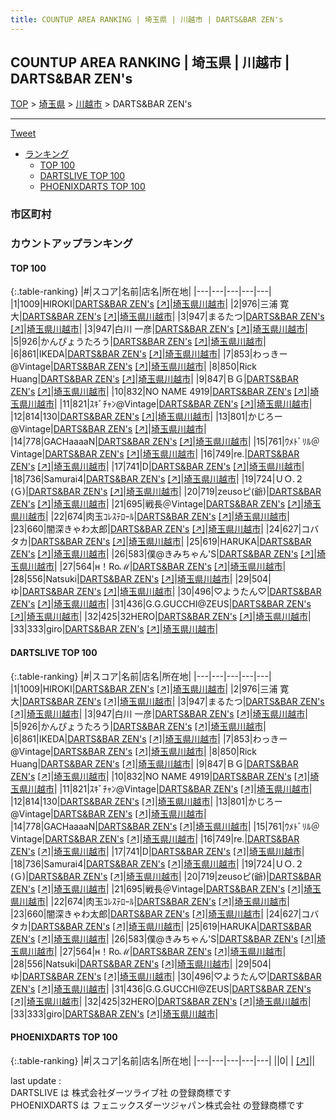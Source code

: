 ```yaml
---
title: COUNTUP AREA RANKING | 埼玉県 | 川越市 | DARTS&BAR ZEN's
---
```

## COUNTUP AREA RANKING | 埼玉県 | 川越市 | DARTS&BAR ZEN's

[TOP](/darts/rank/) > [埼玉県](/darts/rank/埼玉県/) > [川越市](/darts/rank/埼玉県/川越市/) > DARTS&BAR ZEN's

___

<a href="https://twitter.com/share?ref_src=twsrc%5Etfw" data-text="COUNTUP AREA RANKING | 埼玉県川越市DARTS&BAR ZEN's" class="twitter-share-button" data-hashtags="DARTSLIVE,PHOENIXDARTS,darts,ダーツ" data-show-count="false">Tweet</a>

* [ランキング](#カウントアップランキング)
    * [TOP 100](#top-100)
    * [DARTSLIVE TOP 100](#dartslive-top-100)
    * [PHOENIXDARTS TOP 100](#phoenixdarts-top-100)

### 市区町村

<ul>

</ul>

### カウントアップランキング

#### TOP 100



{:.table-ranking}
|#|スコア|名前|店名|所在地|
|---|---|---|---|---|
|1|1009|<span class="rank-name-dl">HIROKI</span>|<a href="/darts/rank/shops/6e367c2c0802fb5d28032249b44395af.html">DARTS&BAR ZEN's</a> <a href="https://search.dartslive.com/jp/shop/6e367c2c0802fb5d28032249b44395af">[↗]</a>|<a href="/darts/rank/埼玉県/川越市">埼玉県川越市</a>|
|2|976|<span class="rank-name-dl">三浦 寛大</span>|<a href="/darts/rank/shops/6e367c2c0802fb5d28032249b44395af.html">DARTS&BAR ZEN's</a> <a href="https://search.dartslive.com/jp/shop/6e367c2c0802fb5d28032249b44395af">[↗]</a>|<a href="/darts/rank/埼玉県/川越市">埼玉県川越市</a>|
|3|947|<span class="rank-name-dl">まるたつ</span>|<a href="/darts/rank/shops/6e367c2c0802fb5d28032249b44395af.html">DARTS&BAR ZEN's</a> <a href="https://search.dartslive.com/jp/shop/6e367c2c0802fb5d28032249b44395af">[↗]</a>|<a href="/darts/rank/埼玉県/川越市">埼玉県川越市</a>|
|3|947|<span class="rank-name-dl">白川 一彦</span>|<a href="/darts/rank/shops/6e367c2c0802fb5d28032249b44395af.html">DARTS&BAR ZEN's</a> <a href="https://search.dartslive.com/jp/shop/6e367c2c0802fb5d28032249b44395af">[↗]</a>|<a href="/darts/rank/埼玉県/川越市">埼玉県川越市</a>|
|5|926|<span class="rank-name-dl">かんぴょうたろう</span>|<a href="/darts/rank/shops/6e367c2c0802fb5d28032249b44395af.html">DARTS&BAR ZEN's</a> <a href="https://search.dartslive.com/jp/shop/6e367c2c0802fb5d28032249b44395af">[↗]</a>|<a href="/darts/rank/埼玉県/川越市">埼玉県川越市</a>|
|6|861|<span class="rank-name-dl">IKEDA</span>|<a href="/darts/rank/shops/6e367c2c0802fb5d28032249b44395af.html">DARTS&BAR ZEN's</a> <a href="https://search.dartslive.com/jp/shop/6e367c2c0802fb5d28032249b44395af">[↗]</a>|<a href="/darts/rank/埼玉県/川越市">埼玉県川越市</a>|
|7|853|<span class="rank-name-dl">わっきー@Vintage</span>|<a href="/darts/rank/shops/6e367c2c0802fb5d28032249b44395af.html">DARTS&BAR ZEN's</a> <a href="https://search.dartslive.com/jp/shop/6e367c2c0802fb5d28032249b44395af">[↗]</a>|<a href="/darts/rank/埼玉県/川越市">埼玉県川越市</a>|
|8|850|<span class="rank-name-dl">Rick Huang</span>|<a href="/darts/rank/shops/6e367c2c0802fb5d28032249b44395af.html">DARTS&BAR ZEN's</a> <a href="https://search.dartslive.com/jp/shop/6e367c2c0802fb5d28032249b44395af">[↗]</a>|<a href="/darts/rank/埼玉県/川越市">埼玉県川越市</a>|
|9|847|<span class="rank-name-dl">ＢＧ</span>|<a href="/darts/rank/shops/6e367c2c0802fb5d28032249b44395af.html">DARTS&BAR ZEN's</a> <a href="https://search.dartslive.com/jp/shop/6e367c2c0802fb5d28032249b44395af">[↗]</a>|<a href="/darts/rank/埼玉県/川越市">埼玉県川越市</a>|
|10|832|<span class="rank-name-dl">NO NAME 4919</span>|<a href="/darts/rank/shops/6e367c2c0802fb5d28032249b44395af.html">DARTS&BAR ZEN's</a> <a href="https://search.dartslive.com/jp/shop/6e367c2c0802fb5d28032249b44395af">[↗]</a>|<a href="/darts/rank/埼玉県/川越市">埼玉県川越市</a>|
|11|821|<span class="rank-name-dl">ｽｷﾞﾁｬﾝ@Vintage</span>|<a href="/darts/rank/shops/6e367c2c0802fb5d28032249b44395af.html">DARTS&BAR ZEN's</a> <a href="https://search.dartslive.com/jp/shop/6e367c2c0802fb5d28032249b44395af">[↗]</a>|<a href="/darts/rank/埼玉県/川越市">埼玉県川越市</a>|
|12|814|<span class="rank-name-dl">130</span>|<a href="/darts/rank/shops/6e367c2c0802fb5d28032249b44395af.html">DARTS&BAR ZEN's</a> <a href="https://search.dartslive.com/jp/shop/6e367c2c0802fb5d28032249b44395af">[↗]</a>|<a href="/darts/rank/埼玉県/川越市">埼玉県川越市</a>|
|13|801|<span class="rank-name-dl">かじろー@Vintage</span>|<a href="/darts/rank/shops/6e367c2c0802fb5d28032249b44395af.html">DARTS&BAR ZEN's</a> <a href="https://search.dartslive.com/jp/shop/6e367c2c0802fb5d28032249b44395af">[↗]</a>|<a href="/darts/rank/埼玉県/川越市">埼玉県川越市</a>|
|14|778|<span class="rank-name-dl">GACHaaaaN</span>|<a href="/darts/rank/shops/6e367c2c0802fb5d28032249b44395af.html">DARTS&BAR ZEN's</a> <a href="https://search.dartslive.com/jp/shop/6e367c2c0802fb5d28032249b44395af">[↗]</a>|<a href="/darts/rank/埼玉県/川越市">埼玉県川越市</a>|
|15|761|<span class="rank-name-dl">ｳﾒﾄﾞﾘﾙ＠Vintage</span>|<a href="/darts/rank/shops/6e367c2c0802fb5d28032249b44395af.html">DARTS&BAR ZEN's</a> <a href="https://search.dartslive.com/jp/shop/6e367c2c0802fb5d28032249b44395af">[↗]</a>|<a href="/darts/rank/埼玉県/川越市">埼玉県川越市</a>|
|16|749|<span class="rank-name-dl">re.</span>|<a href="/darts/rank/shops/6e367c2c0802fb5d28032249b44395af.html">DARTS&BAR ZEN's</a> <a href="https://search.dartslive.com/jp/shop/6e367c2c0802fb5d28032249b44395af">[↗]</a>|<a href="/darts/rank/埼玉県/川越市">埼玉県川越市</a>|
|17|741|<span class="rank-name-dl">D</span>|<a href="/darts/rank/shops/6e367c2c0802fb5d28032249b44395af.html">DARTS&BAR ZEN's</a> <a href="https://search.dartslive.com/jp/shop/6e367c2c0802fb5d28032249b44395af">[↗]</a>|<a href="/darts/rank/埼玉県/川越市">埼玉県川越市</a>|
|18|736|<span class="rank-name-dl">Samurai4</span>|<a href="/darts/rank/shops/6e367c2c0802fb5d28032249b44395af.html">DARTS&BAR ZEN's</a> <a href="https://search.dartslive.com/jp/shop/6e367c2c0802fb5d28032249b44395af">[↗]</a>|<a href="/darts/rank/埼玉県/川越市">埼玉県川越市</a>|
|19|724|<span class="rank-name-dl">ＵＯ.２ (Ｇ)</span>|<a href="/darts/rank/shops/6e367c2c0802fb5d28032249b44395af.html">DARTS&BAR ZEN's</a> <a href="https://search.dartslive.com/jp/shop/6e367c2c0802fb5d28032249b44395af">[↗]</a>|<a href="/darts/rank/埼玉県/川越市">埼玉県川越市</a>|
|20|719|<span class="rank-name-dl">zeusoピ(爺)</span>|<a href="/darts/rank/shops/6e367c2c0802fb5d28032249b44395af.html">DARTS&BAR ZEN's</a> <a href="https://search.dartslive.com/jp/shop/6e367c2c0802fb5d28032249b44395af">[↗]</a>|<a href="/darts/rank/埼玉県/川越市">埼玉県川越市</a>|
|21|695|<span class="rank-name-dl">戦長＠Vintage</span>|<a href="/darts/rank/shops/6e367c2c0802fb5d28032249b44395af.html">DARTS&BAR ZEN's</a> <a href="https://search.dartslive.com/jp/shop/6e367c2c0802fb5d28032249b44395af">[↗]</a>|<a href="/darts/rank/埼玉県/川越市">埼玉県川越市</a>|
|22|674|<span class="rank-name-dl">肉玉ｺﾚｽﾃﾛｰﾙ</span>|<a href="/darts/rank/shops/6e367c2c0802fb5d28032249b44395af.html">DARTS&BAR ZEN's</a> <a href="https://search.dartslive.com/jp/shop/6e367c2c0802fb5d28032249b44395af">[↗]</a>|<a href="/darts/rank/埼玉県/川越市">埼玉県川越市</a>|
|23|660|<span class="rank-name-dl">闇深きゃわ太郎</span>|<a href="/darts/rank/shops/6e367c2c0802fb5d28032249b44395af.html">DARTS&BAR ZEN's</a> <a href="https://search.dartslive.com/jp/shop/6e367c2c0802fb5d28032249b44395af">[↗]</a>|<a href="/darts/rank/埼玉県/川越市">埼玉県川越市</a>|
|24|627|<span class="rank-name-dl">コバタカ</span>|<a href="/darts/rank/shops/6e367c2c0802fb5d28032249b44395af.html">DARTS&BAR ZEN's</a> <a href="https://search.dartslive.com/jp/shop/6e367c2c0802fb5d28032249b44395af">[↗]</a>|<a href="/darts/rank/埼玉県/川越市">埼玉県川越市</a>|
|25|619|<span class="rank-name-dl">HARUKA</span>|<a href="/darts/rank/shops/6e367c2c0802fb5d28032249b44395af.html">DARTS&BAR ZEN's</a> <a href="https://search.dartslive.com/jp/shop/6e367c2c0802fb5d28032249b44395af">[↗]</a>|<a href="/darts/rank/埼玉県/川越市">埼玉県川越市</a>|
|26|583|<span class="rank-name-dl">僕@きみちゃん&#x27;S</span>|<a href="/darts/rank/shops/6e367c2c0802fb5d28032249b44395af.html">DARTS&BAR ZEN's</a> <a href="https://search.dartslive.com/jp/shop/6e367c2c0802fb5d28032249b44395af">[↗]</a>|<a href="/darts/rank/埼玉県/川越市">埼玉県川越市</a>|
|27|564|<span class="rank-name-dl">н！Roℳ</span>|<a href="/darts/rank/shops/6e367c2c0802fb5d28032249b44395af.html">DARTS&BAR ZEN's</a> <a href="https://search.dartslive.com/jp/shop/6e367c2c0802fb5d28032249b44395af">[↗]</a>|<a href="/darts/rank/埼玉県/川越市">埼玉県川越市</a>|
|28|556|<span class="rank-name-dl">Natsuki</span>|<a href="/darts/rank/shops/6e367c2c0802fb5d28032249b44395af.html">DARTS&BAR ZEN's</a> <a href="https://search.dartslive.com/jp/shop/6e367c2c0802fb5d28032249b44395af">[↗]</a>|<a href="/darts/rank/埼玉県/川越市">埼玉県川越市</a>|
|29|504|<span class="rank-name-dl">ゆ</span>|<a href="/darts/rank/shops/6e367c2c0802fb5d28032249b44395af.html">DARTS&BAR ZEN's</a> <a href="https://search.dartslive.com/jp/shop/6e367c2c0802fb5d28032249b44395af">[↗]</a>|<a href="/darts/rank/埼玉県/川越市">埼玉県川越市</a>|
|30|496|<span class="rank-name-dl">♡ようたん♡</span>|<a href="/darts/rank/shops/6e367c2c0802fb5d28032249b44395af.html">DARTS&BAR ZEN's</a> <a href="https://search.dartslive.com/jp/shop/6e367c2c0802fb5d28032249b44395af">[↗]</a>|<a href="/darts/rank/埼玉県/川越市">埼玉県川越市</a>|
|31|436|<span class="rank-name-dl">G.G.GUCCHI@ZEUS</span>|<a href="/darts/rank/shops/6e367c2c0802fb5d28032249b44395af.html">DARTS&BAR ZEN's</a> <a href="https://search.dartslive.com/jp/shop/6e367c2c0802fb5d28032249b44395af">[↗]</a>|<a href="/darts/rank/埼玉県/川越市">埼玉県川越市</a>|
|32|425|<span class="rank-name-dl">32HERO</span>|<a href="/darts/rank/shops/6e367c2c0802fb5d28032249b44395af.html">DARTS&BAR ZEN's</a> <a href="https://search.dartslive.com/jp/shop/6e367c2c0802fb5d28032249b44395af">[↗]</a>|<a href="/darts/rank/埼玉県/川越市">埼玉県川越市</a>|
|33|333|<span class="rank-name-dl">giro</span>|<a href="/darts/rank/shops/6e367c2c0802fb5d28032249b44395af.html">DARTS&BAR ZEN's</a> <a href="https://search.dartslive.com/jp/shop/6e367c2c0802fb5d28032249b44395af">[↗]</a>|<a href="/darts/rank/埼玉県/川越市">埼玉県川越市</a>|


#### DARTSLIVE TOP 100



{:.table-ranking}
|#|スコア|名前|店名|所在地|
|---|---|---|---|---|
|1|1009|<span class="rank-name-dl">HIROKI</span>|<a href="/darts/rank/shops/6e367c2c0802fb5d28032249b44395af.html">DARTS&BAR ZEN's</a> <a href="https://search.dartslive.com/jp/shop/6e367c2c0802fb5d28032249b44395af">[↗]</a>|<a href="/darts/rank/埼玉県/川越市">埼玉県川越市</a>|
|2|976|<span class="rank-name-dl">三浦 寛大</span>|<a href="/darts/rank/shops/6e367c2c0802fb5d28032249b44395af.html">DARTS&BAR ZEN's</a> <a href="https://search.dartslive.com/jp/shop/6e367c2c0802fb5d28032249b44395af">[↗]</a>|<a href="/darts/rank/埼玉県/川越市">埼玉県川越市</a>|
|3|947|<span class="rank-name-dl">まるたつ</span>|<a href="/darts/rank/shops/6e367c2c0802fb5d28032249b44395af.html">DARTS&BAR ZEN's</a> <a href="https://search.dartslive.com/jp/shop/6e367c2c0802fb5d28032249b44395af">[↗]</a>|<a href="/darts/rank/埼玉県/川越市">埼玉県川越市</a>|
|3|947|<span class="rank-name-dl">白川 一彦</span>|<a href="/darts/rank/shops/6e367c2c0802fb5d28032249b44395af.html">DARTS&BAR ZEN's</a> <a href="https://search.dartslive.com/jp/shop/6e367c2c0802fb5d28032249b44395af">[↗]</a>|<a href="/darts/rank/埼玉県/川越市">埼玉県川越市</a>|
|5|926|<span class="rank-name-dl">かんぴょうたろう</span>|<a href="/darts/rank/shops/6e367c2c0802fb5d28032249b44395af.html">DARTS&BAR ZEN's</a> <a href="https://search.dartslive.com/jp/shop/6e367c2c0802fb5d28032249b44395af">[↗]</a>|<a href="/darts/rank/埼玉県/川越市">埼玉県川越市</a>|
|6|861|<span class="rank-name-dl">IKEDA</span>|<a href="/darts/rank/shops/6e367c2c0802fb5d28032249b44395af.html">DARTS&BAR ZEN's</a> <a href="https://search.dartslive.com/jp/shop/6e367c2c0802fb5d28032249b44395af">[↗]</a>|<a href="/darts/rank/埼玉県/川越市">埼玉県川越市</a>|
|7|853|<span class="rank-name-dl">わっきー@Vintage</span>|<a href="/darts/rank/shops/6e367c2c0802fb5d28032249b44395af.html">DARTS&BAR ZEN's</a> <a href="https://search.dartslive.com/jp/shop/6e367c2c0802fb5d28032249b44395af">[↗]</a>|<a href="/darts/rank/埼玉県/川越市">埼玉県川越市</a>|
|8|850|<span class="rank-name-dl">Rick Huang</span>|<a href="/darts/rank/shops/6e367c2c0802fb5d28032249b44395af.html">DARTS&BAR ZEN's</a> <a href="https://search.dartslive.com/jp/shop/6e367c2c0802fb5d28032249b44395af">[↗]</a>|<a href="/darts/rank/埼玉県/川越市">埼玉県川越市</a>|
|9|847|<span class="rank-name-dl">ＢＧ</span>|<a href="/darts/rank/shops/6e367c2c0802fb5d28032249b44395af.html">DARTS&BAR ZEN's</a> <a href="https://search.dartslive.com/jp/shop/6e367c2c0802fb5d28032249b44395af">[↗]</a>|<a href="/darts/rank/埼玉県/川越市">埼玉県川越市</a>|
|10|832|<span class="rank-name-dl">NO NAME 4919</span>|<a href="/darts/rank/shops/6e367c2c0802fb5d28032249b44395af.html">DARTS&BAR ZEN's</a> <a href="https://search.dartslive.com/jp/shop/6e367c2c0802fb5d28032249b44395af">[↗]</a>|<a href="/darts/rank/埼玉県/川越市">埼玉県川越市</a>|
|11|821|<span class="rank-name-dl">ｽｷﾞﾁｬﾝ@Vintage</span>|<a href="/darts/rank/shops/6e367c2c0802fb5d28032249b44395af.html">DARTS&BAR ZEN's</a> <a href="https://search.dartslive.com/jp/shop/6e367c2c0802fb5d28032249b44395af">[↗]</a>|<a href="/darts/rank/埼玉県/川越市">埼玉県川越市</a>|
|12|814|<span class="rank-name-dl">130</span>|<a href="/darts/rank/shops/6e367c2c0802fb5d28032249b44395af.html">DARTS&BAR ZEN's</a> <a href="https://search.dartslive.com/jp/shop/6e367c2c0802fb5d28032249b44395af">[↗]</a>|<a href="/darts/rank/埼玉県/川越市">埼玉県川越市</a>|
|13|801|<span class="rank-name-dl">かじろー@Vintage</span>|<a href="/darts/rank/shops/6e367c2c0802fb5d28032249b44395af.html">DARTS&BAR ZEN's</a> <a href="https://search.dartslive.com/jp/shop/6e367c2c0802fb5d28032249b44395af">[↗]</a>|<a href="/darts/rank/埼玉県/川越市">埼玉県川越市</a>|
|14|778|<span class="rank-name-dl">GACHaaaaN</span>|<a href="/darts/rank/shops/6e367c2c0802fb5d28032249b44395af.html">DARTS&BAR ZEN's</a> <a href="https://search.dartslive.com/jp/shop/6e367c2c0802fb5d28032249b44395af">[↗]</a>|<a href="/darts/rank/埼玉県/川越市">埼玉県川越市</a>|
|15|761|<span class="rank-name-dl">ｳﾒﾄﾞﾘﾙ＠Vintage</span>|<a href="/darts/rank/shops/6e367c2c0802fb5d28032249b44395af.html">DARTS&BAR ZEN's</a> <a href="https://search.dartslive.com/jp/shop/6e367c2c0802fb5d28032249b44395af">[↗]</a>|<a href="/darts/rank/埼玉県/川越市">埼玉県川越市</a>|
|16|749|<span class="rank-name-dl">re.</span>|<a href="/darts/rank/shops/6e367c2c0802fb5d28032249b44395af.html">DARTS&BAR ZEN's</a> <a href="https://search.dartslive.com/jp/shop/6e367c2c0802fb5d28032249b44395af">[↗]</a>|<a href="/darts/rank/埼玉県/川越市">埼玉県川越市</a>|
|17|741|<span class="rank-name-dl">D</span>|<a href="/darts/rank/shops/6e367c2c0802fb5d28032249b44395af.html">DARTS&BAR ZEN's</a> <a href="https://search.dartslive.com/jp/shop/6e367c2c0802fb5d28032249b44395af">[↗]</a>|<a href="/darts/rank/埼玉県/川越市">埼玉県川越市</a>|
|18|736|<span class="rank-name-dl">Samurai4</span>|<a href="/darts/rank/shops/6e367c2c0802fb5d28032249b44395af.html">DARTS&BAR ZEN's</a> <a href="https://search.dartslive.com/jp/shop/6e367c2c0802fb5d28032249b44395af">[↗]</a>|<a href="/darts/rank/埼玉県/川越市">埼玉県川越市</a>|
|19|724|<span class="rank-name-dl">ＵＯ.２ (Ｇ)</span>|<a href="/darts/rank/shops/6e367c2c0802fb5d28032249b44395af.html">DARTS&BAR ZEN's</a> <a href="https://search.dartslive.com/jp/shop/6e367c2c0802fb5d28032249b44395af">[↗]</a>|<a href="/darts/rank/埼玉県/川越市">埼玉県川越市</a>|
|20|719|<span class="rank-name-dl">zeusoピ(爺)</span>|<a href="/darts/rank/shops/6e367c2c0802fb5d28032249b44395af.html">DARTS&BAR ZEN's</a> <a href="https://search.dartslive.com/jp/shop/6e367c2c0802fb5d28032249b44395af">[↗]</a>|<a href="/darts/rank/埼玉県/川越市">埼玉県川越市</a>|
|21|695|<span class="rank-name-dl">戦長＠Vintage</span>|<a href="/darts/rank/shops/6e367c2c0802fb5d28032249b44395af.html">DARTS&BAR ZEN's</a> <a href="https://search.dartslive.com/jp/shop/6e367c2c0802fb5d28032249b44395af">[↗]</a>|<a href="/darts/rank/埼玉県/川越市">埼玉県川越市</a>|
|22|674|<span class="rank-name-dl">肉玉ｺﾚｽﾃﾛｰﾙ</span>|<a href="/darts/rank/shops/6e367c2c0802fb5d28032249b44395af.html">DARTS&BAR ZEN's</a> <a href="https://search.dartslive.com/jp/shop/6e367c2c0802fb5d28032249b44395af">[↗]</a>|<a href="/darts/rank/埼玉県/川越市">埼玉県川越市</a>|
|23|660|<span class="rank-name-dl">闇深きゃわ太郎</span>|<a href="/darts/rank/shops/6e367c2c0802fb5d28032249b44395af.html">DARTS&BAR ZEN's</a> <a href="https://search.dartslive.com/jp/shop/6e367c2c0802fb5d28032249b44395af">[↗]</a>|<a href="/darts/rank/埼玉県/川越市">埼玉県川越市</a>|
|24|627|<span class="rank-name-dl">コバタカ</span>|<a href="/darts/rank/shops/6e367c2c0802fb5d28032249b44395af.html">DARTS&BAR ZEN's</a> <a href="https://search.dartslive.com/jp/shop/6e367c2c0802fb5d28032249b44395af">[↗]</a>|<a href="/darts/rank/埼玉県/川越市">埼玉県川越市</a>|
|25|619|<span class="rank-name-dl">HARUKA</span>|<a href="/darts/rank/shops/6e367c2c0802fb5d28032249b44395af.html">DARTS&BAR ZEN's</a> <a href="https://search.dartslive.com/jp/shop/6e367c2c0802fb5d28032249b44395af">[↗]</a>|<a href="/darts/rank/埼玉県/川越市">埼玉県川越市</a>|
|26|583|<span class="rank-name-dl">僕@きみちゃん&#x27;S</span>|<a href="/darts/rank/shops/6e367c2c0802fb5d28032249b44395af.html">DARTS&BAR ZEN's</a> <a href="https://search.dartslive.com/jp/shop/6e367c2c0802fb5d28032249b44395af">[↗]</a>|<a href="/darts/rank/埼玉県/川越市">埼玉県川越市</a>|
|27|564|<span class="rank-name-dl">н！Roℳ</span>|<a href="/darts/rank/shops/6e367c2c0802fb5d28032249b44395af.html">DARTS&BAR ZEN's</a> <a href="https://search.dartslive.com/jp/shop/6e367c2c0802fb5d28032249b44395af">[↗]</a>|<a href="/darts/rank/埼玉県/川越市">埼玉県川越市</a>|
|28|556|<span class="rank-name-dl">Natsuki</span>|<a href="/darts/rank/shops/6e367c2c0802fb5d28032249b44395af.html">DARTS&BAR ZEN's</a> <a href="https://search.dartslive.com/jp/shop/6e367c2c0802fb5d28032249b44395af">[↗]</a>|<a href="/darts/rank/埼玉県/川越市">埼玉県川越市</a>|
|29|504|<span class="rank-name-dl">ゆ</span>|<a href="/darts/rank/shops/6e367c2c0802fb5d28032249b44395af.html">DARTS&BAR ZEN's</a> <a href="https://search.dartslive.com/jp/shop/6e367c2c0802fb5d28032249b44395af">[↗]</a>|<a href="/darts/rank/埼玉県/川越市">埼玉県川越市</a>|
|30|496|<span class="rank-name-dl">♡ようたん♡</span>|<a href="/darts/rank/shops/6e367c2c0802fb5d28032249b44395af.html">DARTS&BAR ZEN's</a> <a href="https://search.dartslive.com/jp/shop/6e367c2c0802fb5d28032249b44395af">[↗]</a>|<a href="/darts/rank/埼玉県/川越市">埼玉県川越市</a>|
|31|436|<span class="rank-name-dl">G.G.GUCCHI@ZEUS</span>|<a href="/darts/rank/shops/6e367c2c0802fb5d28032249b44395af.html">DARTS&BAR ZEN's</a> <a href="https://search.dartslive.com/jp/shop/6e367c2c0802fb5d28032249b44395af">[↗]</a>|<a href="/darts/rank/埼玉県/川越市">埼玉県川越市</a>|
|32|425|<span class="rank-name-dl">32HERO</span>|<a href="/darts/rank/shops/6e367c2c0802fb5d28032249b44395af.html">DARTS&BAR ZEN's</a> <a href="https://search.dartslive.com/jp/shop/6e367c2c0802fb5d28032249b44395af">[↗]</a>|<a href="/darts/rank/埼玉県/川越市">埼玉県川越市</a>|
|33|333|<span class="rank-name-dl">giro</span>|<a href="/darts/rank/shops/6e367c2c0802fb5d28032249b44395af.html">DARTS&BAR ZEN's</a> <a href="https://search.dartslive.com/jp/shop/6e367c2c0802fb5d28032249b44395af">[↗]</a>|<a href="/darts/rank/埼玉県/川越市">埼玉県川越市</a>|


#### PHOENIXDARTS TOP 100



{:.table-ranking}
|#|スコア|名前|店名|所在地|
|---|---|---|---|---|
||0|<span class="rank-name-dl"> </span>|<a href="/darts/rank/shops/.html"></a> <a href="">[↗]</a>|<a href="/darts/rank//"></a>|


<div class="footer border-top border-gray-light mt-5 pt-3 text-right text-gray">
    last update : <span style="font-weight: italic" id="foot_last_modified"></span><br />
    DARTSLIVE は 株式会社ダーツライブ社 の登録商標です<br />
    PHOENIXDARTS は フェニックスダーツジャパン株式会社 の登録商標です<br />
</div>

<script src="https://cdnjs.cloudflare.com/ajax/libs/jquery.tablesorter/2.31.3/js/jquery.tablesorter.min.js" integrity="sha512-qzgd5cYSZcosqpzpn7zF2ZId8f/8CHmFKZ8j7mU4OUXTNRd5g+ZHBPsgKEwoqxCtdQvExE5LprwwPAgoicguNg==" crossorigin="anonymous" referrerpolicy="no-referrer"></script>
<link rel="stylesheet" href="https://cdnjs.cloudflare.com/ajax/libs/jquery.tablesorter/2.31.3/css/theme.default.min.css" integrity="sha512-wghhOJkjQX0Lh3NSWvNKeZ0ZpNn+SPVXX1Qyc9OCaogADktxrBiBdKGDoqVUOyhStvMBmJQ8ZdMHiR3wuEq8+w==" crossorigin="anonymous" referrerpolicy="no-referrer" />
<script>
$(function() {
    $(".table-ranking").tablesorter({sortList:[[0, 0]]});
    $("#foot_last_modified").text(formatDate(new Date(document.lastModified), 'yyyy-MM-dd HH:mm:ss'));
});
</script>

<script async src="https://platform.twitter.com/widgets.js" charset="utf-8"></script>